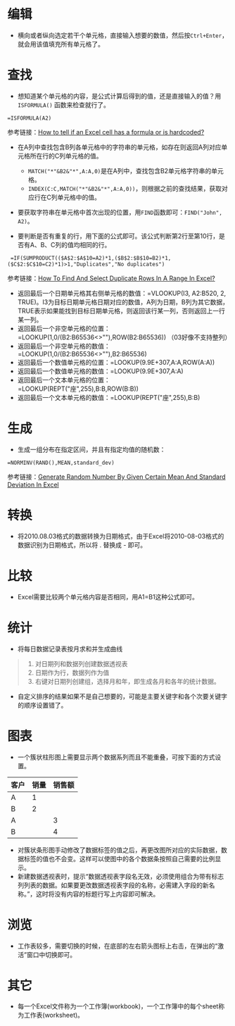 # 编辑

- 横向或者纵向选定若干个单元格，直接输入想要的数值，然后按`Ctrl+Enter`，就会用该值填充所有单元格了。

# 查找

- 想知道某个单元格的内容，是公式计算后得到的值，还是直接输入的值？用 `ISFORMULA()` 函数来检查就行了。

```
=ISFORMULA(A2)
```

参考链接：[How to tell if an Excel cell has a formula or is hardcoded?](https://superuser.com/a/1037251/432588)

- 在A列中查找包含B列各单元格中的字符串的单元格，如存在则返回A列对应单元格所在行的C列单元格的值。
  - `MATCH("*"&B2&"*",A:A,0)`是在A列中，查找包含B2单元格字符串的单元格。
  - `INDEX(C:C,MATCH("*"&B2&"*",A:A,0))`，则根据之前的查找结果，获取对应行在C列单元格中的值。

- 要获取字符串在单元格中首次出现的位置，用`FIND`函数即可：`FIND("John", A2)`。

- 要判断是否有重复的行，用下面的公式即可。该公式判断第2行至第10行，是否有A、B、C列的值均相同的行。

```
 =IF(SUMPRODUCT(($A$2:$A$10=A2)*1,($B$2:$B$10=B2)*1,($C$2:$C$10=C2)*1)>1,"Duplicates","No duplicates")
 ```
 
 参考链接：[How To Find And Select Duplicate Rows In A Range In Excel?](https://www.extendoffice.com/documents/excel/1352-excel-find-duplicate-rows.html)

- 返回最后一个日期单元格其右侧单元格的数值：=VLOOKUP(I3, A2:B520, 2, TRUE)。I3为目标日期单元格日期对应的数值，A列为日期，B列为其它数据，TRUE表示如果能找到目标日期单元格，则返回该行某一列，否则返回上一行某一列。
- 返回最后一个非空单元格的位置：=LOOKUP(1,0/(B2:B65536<>""),ROW(B2:B65536)) （03好像不支持整列）
- 返回最后一个非空单元格的数值：=LOOKUP(1,0/(B2:B65536<>""),B2:B65536)
- 返回最后一个数值单元格的位置：=LOOKUP(9.9E+307,A:A,ROW(A:A))
- 返回最后一个数值单元格的数值：=LOOKUP(9.9E+307,A:A)
- 返回最后一个文本单元格的位置：=LOOKUP(REPT("座",255),B:B,ROW(B:B))
- 返回最后一个文本单元格的数值：=LOOKUP(REPT("座",255),B:B)

# 生成

- 生成一组分布在指定区间，并且有指定均值的随机数：

```
=NORMINV(RAND(),MEAN,standard_dev)
```

参考链接：[Generate Random Number By Given Certain Mean And Standard Deviation In Excel](https://www.extendoffice.com/documents/excel/2472-excel-random-number-mean-standard-deviation.html)

# 转换

- 将2010.08.03格式的数据转换为日期格式，由于Excel将2010-08-03格式的数据识别为日期格式，所以将 . 替换成 - 即可。

# 比较

- Excel需要比较两个单元格内容是否相同，用A1=B1这种公式即可。

# 统计

- 将每日数据记录表按月求和并生成曲线
> 1. 对日期列和数据列创建数据透视表
> 2. 日期作为行，数据列作为值
> 3. 右键对日期列创建组，选择月和年，即生成各月和各年的统计数据。

- 自定义排序的结果如果不是自己想要的，可能是主要关键字和各个次要关键字的顺序设置错了。

# 图表

- 一个簇状柱形图上需要显示两个数据系列而且不能重叠，可按下面的方式设置。

|客户|销量|销售额|
|--|--|--|
|A|1| |
|B|2| |
|A| |3|
|B| |4|

- 对簇状条形图手动修改了数据标签的值之后，再更改图所对应的实际数据，数据标签的值也不会变。这样可以使图中的各个数据条按照自己需要的比例显示。
- 新建数据透视表时，提示“数据透视表字段名无效，必须使用组合为带有标志列列表的数据。如果要更改数据透视表字段的名称，必需建入字段的新名称。”，这时将没有内容的标题行写上内容即可解决。

# 浏览

- 工作表较多，需要切换的时候，在底部的左右箭头图标上右击，在弹出的“激活”窗口中切换即可。

# 其它

- 每一个Excel文件称为一个工作簿(workbook)，一个工作簿中的每个sheet称为工作表(worksheet)。
